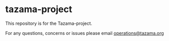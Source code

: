 # tazama-project

This repository is for the Tazama-project.

For any questions, concerns or issues please email operations@tazama.org
